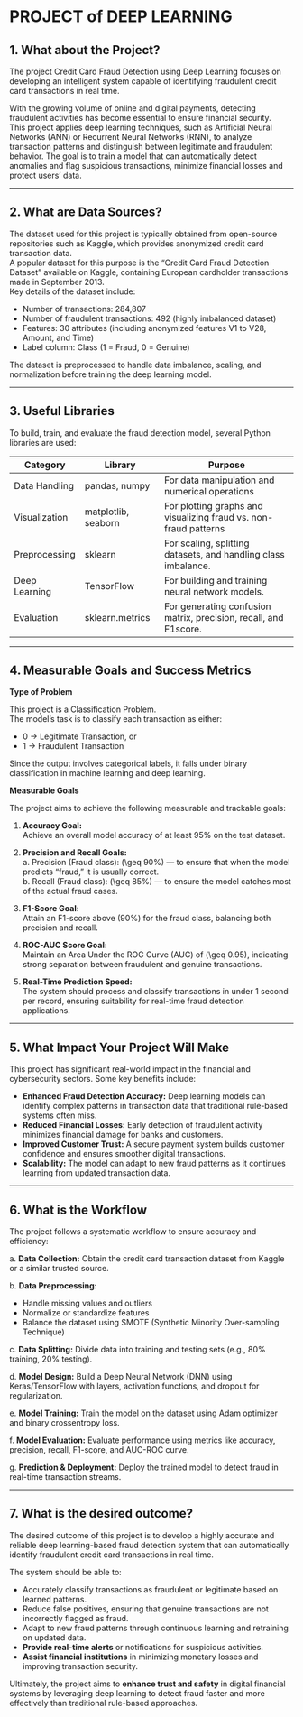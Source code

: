 # PROJECT of DEEP LEARNING 



## 1. What about the Project?

The project Credit Card Fraud Detection using Deep Learning focuses on developing an intelligent system capable of identifying fraudulent credit card transactions in real time.

With the growing volume of online and digital payments, detecting fraudulent activities has become essential to ensure financial security.  
This project applies deep learning techniques, such as Artificial Neural Networks (ANN) or Recurrent Neural Networks (RNN), to analyze transaction patterns and distinguish between legitimate and fraudulent behavior. The goal is to train a model that can automatically detect anomalies and flag suspicious transactions, minimize financial losses and protect users’ data.

---

## 2. What are Data Sources?

The dataset used for this project is typically obtained from open-source repositories such as Kaggle, which provides anonymized credit card transaction data.  
A popular dataset for this purpose is the “Credit Card Fraud Detection Dataset” available on Kaggle, containing European cardholder transactions made in September 2013.  
Key details of the dataset include:

- Number of transactions: 284,807
- Number of fraudulent transactions: 492 (highly imbalanced dataset)
- Features: 30 attributes (including anonymized features V1 to V28, Amount, and Time)
- Label column: Class (1 = Fraud, 0 = Genuine)

The dataset is preprocessed to handle data imbalance, scaling, and normalization before training the deep learning model.

---

## 3. Useful Libraries

To build, train, and evaluate the fraud detection model, several Python libraries are used:

| Category       | Library            | Purpose                                                                 |
|----------------|--------------------|-------------------------------------------------------------------------|
| Data Handling  | pandas, numpy      | For data manipulation and numerical operations                          |
| Visualization  | matplotlib, seaborn| For plotting graphs and visualizing fraud vs. non-fraud patterns        |
| Preprocessing  | sklearn            | For scaling, splitting datasets, and handling class imbalance.          |
| Deep Learning  | TensorFlow         | For building and training neural network models.                        |
| Evaluation     | sklearn.metrics    | For generating confusion matrix, precision, recall, and F1score.        |

---

## 4. Measurable Goals and Success Metrics

**Type of Problem**

This project is a Classification Problem.  
The model’s task is to classify each transaction as either:

- 0 → Legitimate Transaction, or  
- 1 → Fraudulent Transaction

Since the output involves categorical labels, it falls under binary classification in machine learning and deep learning.

**Measurable Goals**

The project aims to achieve the following measurable and trackable goals:

1. **Accuracy Goal:**  
   Achieve an overall model accuracy of at least 95% on the test dataset.

2. **Precision and Recall Goals:**  
   a. Precision (Fraud class): \(\geq 90\%\) — to ensure that when the model predicts “fraud,” it is usually correct.  
   b. Recall (Fraud class): \(\geq 85\%\) — to ensure the model catches most of the actual fraud cases.

3. **F1-Score Goal:**  
   Attain an F1-score above \(90\%\) for the fraud class, balancing both precision and recall.

4. **ROC-AUC Score Goal:**  
   Maintain an Area Under the ROC Curve (AUC) of \(\geq 0.95\), indicating strong separation between fraudulent and genuine transactions.

5. **Real-Time Prediction Speed:**  
   The system should process and classify transactions in under 1 second per record, ensuring suitability for real-time fraud detection applications.

---

## 5. What Impact Your Project Will Make

This project has significant real-world impact in the financial and cybersecurity sectors. Some key benefits include:

- **Enhanced Fraud Detection Accuracy:** Deep learning models can identify complex patterns in transaction data that traditional rule-based systems often miss.
- **Reduced Financial Losses:** Early detection of fraudulent activity minimizes financial damage for banks and customers.
- **Improved Customer Trust:** A secure payment system builds customer confidence and ensures smoother digital transactions.
- **Scalability:** The model can adapt to new fraud patterns as it continues learning from updated transaction data.

---

## 6. What is the Workflow

The project follows a systematic workflow to ensure accuracy and efficiency:

a. **Data Collection:** Obtain the credit card transaction dataset from Kaggle or a similar trusted source.

b. **Data Preprocessing:**
   - Handle missing values and outliers
   - Normalize or standardize features
   - Balance the dataset using SMOTE (Synthetic Minority Over-sampling Technique)

c. **Data Splitting:** Divide data into training and testing sets (e.g., 80% training, 20% testing).

d. **Model Design:** Build a Deep Neural Network (DNN) using Keras/TensorFlow with layers, activation functions, and dropout for regularization.

e. **Model Training:** Train the model on the dataset using Adam optimizer and binary crossentropy loss.

f. **Model Evaluation:** Evaluate performance using metrics like accuracy, precision, recall, F1-score, and AUC-ROC curve.

g. **Prediction & Deployment:** Deploy the trained model to detect fraud in real-time transaction streams.

---

## 7. What is the desired outcome?

The desired outcome of this project is to develop a highly accurate and reliable deep learning-based fraud detection system that can automatically identify fraudulent credit card transactions in real time.

The system should be able to:

- Accurately classify transactions as fraudulent or legitimate based on learned patterns.
- Reduce false positives, ensuring that genuine transactions are not incorrectly flagged as fraud.
- Adapt to new fraud patterns through continuous learning and retraining on updated data.
- **Provide real-time alerts** or notifications for suspicious activities.
- **Assist financial institutions** in minimizing monetary losses and improving transaction security.

Ultimately, the project aims to **enhance trust and safety** in digital financial systems by leveraging deep learning to detect fraud faster and more effectively than traditional rule-based approaches.
